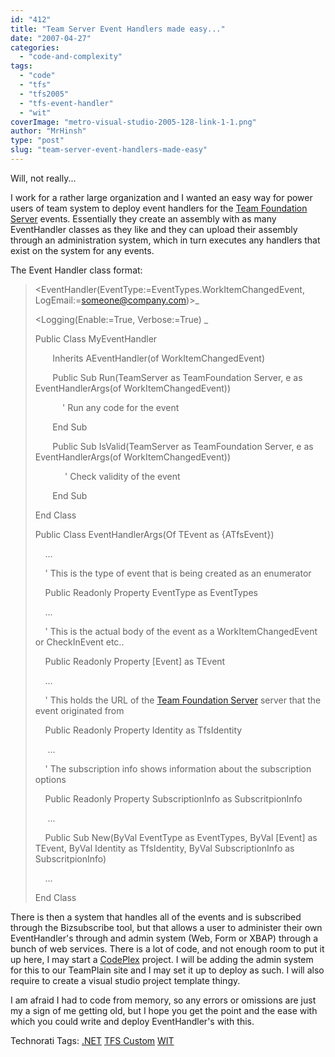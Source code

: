 ```yaml
---
id: "412"
title: "Team Server Event Handlers made easy..."
date: "2007-04-27"
categories: 
  - "code-and-complexity"
tags: 
  - "code"
  - "tfs"
  - "tfs2005"
  - "tfs-event-handler"
  - "wit"
coverImage: "metro-visual-studio-2005-128-link-1-1.png"
author: "MrHinsh"
type: "post"
slug: "team-server-event-handlers-made-easy"
---
```


Will, not really...

I work for a rather large organization and I wanted an easy way for power users of team system to deploy event handlers for the [Team Foundation Server](http://msdn2.microsoft.com/en-us/teamsystem/aa718934.aspx "Team Foundation Server") events. Essentially they create an assembly with as many EventHandler classes as they like and they can upload their assembly through an administration system, which in turn executes any handlers that exist on the system for any events.

The Event Handler class format:

> <EventHandler(EventType:=EventTypes.WorkItemChangedEvent, LogEmail:=[someone@company.com](mailto:someone@company.com))>\_
> 
> <Logging(Enable:=True, Verbose:=True) \_
> 
> Public Class MyEventHandler
> 
>        Inherits AEventHandler(of WorkItemChangedEvent)
> 
>        Public Sub Run(TeamServer as TeamFoundation Server, e as EventHandlerArgs(of WorkItemChangedEvent))
> 
>            ' Run any code for the event
> 
>        End Sub
> 
>        Public Sub IsValid(TeamServer as TeamFoundation Server, e as EventHandlerArgs(of WorkItemChangedEvent))
> 
>             ' Check validity of the event
> 
>        End Sub
> 
> End Class
> 
> Public Class EventHandlerArgs(Of TEvent as {ATfsEvent})
> 
>     ...
> 
>     ' This is the type of event that is being created as an enumerator   
> 
>     Public Readonly Property EventType as EventTypes
> 
>     ...
> 
>     ' This is the actual body of the event as a WorkItemChangedEvent or CheckInEvent etc..
> 
>     Public Readonly Property \[Event\] as TEvent
> 
>     ...
> 
>     ' This holds the URL of the [Team Foundation Server](http://msdn2.microsoft.com/en-us/teamsystem/aa718934.aspx "Team Foundation Server") server that the event originated from
> 
>     Public Readonly Property Identity as TfsIdentity
> 
>      ... 
> 
>     ' The subscription info shows information about the subscription options
> 
>     Public Readonly Property SubscriptionInfo as SubscritpionInfo
> 
>      ...
> 
>     Public Sub New(ByVal EventType as EventTypes, ByVal \[Event\] as TEvent, ByVal Identity as TfsIdentity, ByVal SubscriptionInfo as SubscritpionInfo)
> 
>     ...
> 
> End Class

There is then a system that handles all of the events and is subscribed through the Bizsubscribe tool, but that allows a user to administer their own EventHandler's through and admin system (Web, Form or XBAP) through a bunch of web services. There is a lot of code, and not enough room to put it up here, I may start a [CodePlex](http://www.codeplex.com "CodePlex") project. I will be adding the admin system for this to our TeamPlain site and I may set it up to deploy as such. I will also require to create a visual studio project template thingy.

I am afraid I had to code from memory, so any errors or omissions are just my a sign of me getting old, but I hope you get the point and the ease with which you could write and deploy EventHandler's with this.

Technorati Tags: [.NET](http://technorati.com/tags/.NET) [TFS Custom](http://technorati.com/tags/TFS+Custom) [WIT](http://technorati.com/tags/WIT)




